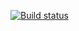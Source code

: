[![Build status](https://ci.appveyor.com/api/projects/status/p0wieabb56tkwyg0/branch/main?svg=true)](https://ci.appveyor.com/project/NataliaAlferova/postmanecho/branch/main)